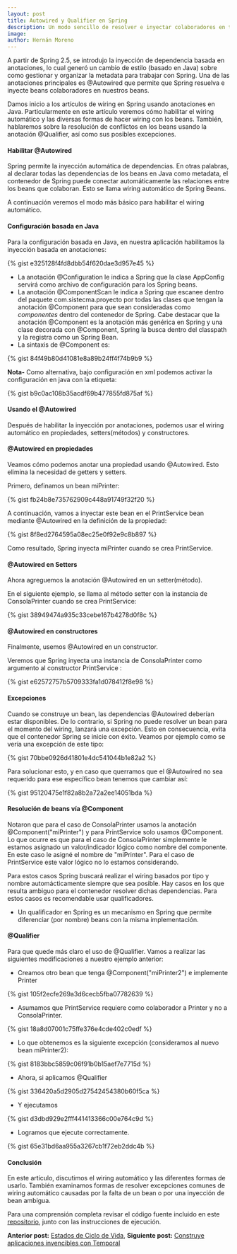 ```yaml
---
layout: post
title: Autowired y Qualifier en Spring
description: Un modo sencillo de resolver e inyectar colaboradores en tus Spring beans.
image: 
author: Hernán Moreno
---
```


A partir de Spring 2.5, se introdujo la inyección de dependencia basada en anotaciones, lo cual generó un cambio de estilo (basado en Java) sobre como gestionar y organizar la metadata para trabajar con Spring. Una de las anotaciones principales es @Autowired que permite que Spring resuelva e inyecte beans colaboradores en nuestros beans.

Damos inicio a los artículos de wiring en Spring usando anotaciones en Java. Particularmente en este artículo veremos cómo habilitar el wiring automático y las  diversas formas de hacer wiring con los beans. También, hablaremos sobre la resolución de conflictos en los beans usando la anotación @Qualifier, así como sus posibles excepciones.

#### Habilitar @Autowired
Spring permite la inyección automática de dependencias. En otras palabras, al declarar todas las dependencias de los beans en Java como metadata, el contenedor de Spring puede conectar automáticamente las relaciones entre los beans que colaboran. Esto se llama wiring automático de Spring Beans.

A continuación veremos el modo más básico para habilitar el wiring automático.

#### Configuración basada en Java
Para la configuración basada en Java, en nuestra aplicación habilitamos la inyección basada en anotaciones:

{% gist e325128f4fd8dbb54f620dae3d957e45 %}

* La anotación @Configuration le indica a Spring que la clase AppConfig servirá como archivo de configuración para los Spring beans.
* La anotación @ComponentScan le indica a Spring que escanee dentro del paquete com.sistecma.proyecto por todas las clases que tengan la anotación @Component para que sean consideradas como _componentes_ dentro del contenedor de Spring. Cabe destacar que la anotación @Component es la anotación más genérica en Spring y una clase decorada con @Component, Spring la busca dentro del classpath y la registra como un Spring Bean. 
* La sintaxis de @Component es:

{% gist 84f49b80d41081e8a89b24ff4f74b9b9 %}  

**Nota-** Como alternativa, bajo configuración en xml podemos activar la configuración en java con la etiqueta:

{% gist b9c0ac108b35acdf69b477855fd875af %}

#### Usando el @Autowired
Después de habilitar la inyección por anotaciones, podemos usar el wiring automático en propiedades, setters(métodos) y constructores.

#### @Autowired en propiedades
Veamos cómo podemos anotar una propiedad usando @Autowired. Esto elimina la necesidad de getters y setters.

Primero, definamos un bean miPrinter:

{% gist fb24b8e735762909c448a91749f32f20 %}

A continuación, vamos a inyectar este bean en el PrintService bean mediante @Autowired en la definición de la propiedad:

{% gist 8f8ed2764595a08ec25e0f92e9c8b897 %}

Como resultado, Spring inyecta miPrinter cuando se crea PrintService.

#### @Autowired en Setters
Ahora agreguemos la anotación @Autowired en un setter(método).

En el siguiente ejemplo, se llama al método setter con la instancia de ConsolaPrinter cuando se crea PrintService:

{% gist 38949474a935c33cebe167b4278d0f8c %}

#### @Autowired en constructores
Finalmente, usemos @Autowired en un constructor.

Veremos que Spring inyecta una instancia de ConsolaPrinter como argumento al constructor PrintService :

{% gist e62572757b5709333fa1d078412f8e98 %}

#### Excepciones
Cuando se construye un bean, las dependencias @Autowired deberían estar disponibles. De lo contrario, si Spring no puede resolver un bean para el momento del wiring, lanzará una excepción. Esto en consecuencia, evita que el contenedor Spring se inicie con éxito. Veamos por ejemplo como se vería una excepción de este tipo:

{% gist 70bbe0926d41801e4dc541044b1e82a2 %}

Para solucionar esto, y en caso que querramos que el @Autowired no sea requerido para ese específico bean tenemos que cambiar así:

{% gist 95120475e1f82a8b2a72a2ee14051bda %}

#### Resolución de beans vía @Component
Notaron que para el caso de ConsolaPrinter usamos la anotación @Component("miPrinter") y para PrintService solo usamos @Component. Lo que ocurre es que para el caso de ConsolaPrinter simplemente le estamos asignado un valor/indicador lógico como nombre del componente. En este caso le asigné el nombre de "miPrinter". Para el caso de PrintService este valor lógico no lo estamos considerando. 

Para estos casos Spring buscará realizar el wiring basados por tipo y nombre automácticamente siempre que sea posible. Hay casos en los que resulta ambiguo para el contenedor resolver dichas dependencias. Para estos casos es recomendable usar qualificadores.

* Un qualificador en Spring es un mecanismo en Spring que permite diferenciar (por nombre) beans con la misma implementación.

#### @Qualifier
Para que quede más claro el uso de @Qualifier. Vamos a realizar las siguientes modificaciones a nuestro ejemplo anterior:

* Creamos otro bean que tenga  @Component("miPrinter2") e implemente Printer

{% gist 105f2ecfe269a3d6cecb5fba07782639 %}

* Asumamos que PrintService requiere como colaborador a Printer y no a ConsolaPrinter.

{% gist 18a8d07001c75ffe376e4cde402c0edf %}

* Lo que obtenemos es la siguiente excepción (consideramos al nuevo bean miPrinter2):

{% gist 8183bbc5859c06f91b0b15aef7e7715d %}

* Ahora, si aplicamos @Qualifier

{% gist 336420a5d2905d27542454380b60f5ca %}

* Y ejecutamos 

{% gist d3dbd929e2fff441413366c00e764c9d %}

* Logramos que ejecute correctamente.

{% gist 65e31bd6aa955a3267cb1f72eb2ddc4b %}

#### Conclusión
En este artículo, discutimos el wiring automático y las diferentes formas de usarlo. También examinamos formas de resolver excepciones comunes de wiring automático causadas por la falta de un bean o por una inyección de bean ambigua.

Para una comprensión completa revisar el código fuente incluido en este [repositorio](https://github.com/sistecma/spring-desde-cero), junto con las instrucciones de ejecución.       

**Anterior post:** [Estados de Ciclo de Vida](https://sistecma.github.io/2021/01/25/estados-de-ciclo-de-vida.html), **Siguiente post:** [Construye aplicaciones invencibles con Temporal](https://sistecma.github.io/2021/02/04/aplicaciones-invencibles-con-temporal.html)
